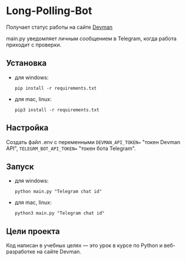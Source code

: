 # Long-Polling-Bot
Получает статус работы на сайте [Devman](https://dvmn.org/)

main.py уведомляет личным сообщением в Telegram, когда работа приходит с проверки. 

## Установка
- для windows: 
 
    ```
    pip install -r requirements.txt
    ```

- для mac, linux: 

    ```
    pip3 install -r requirements.txt
    ```

## Настройка
Создать файл .env c переменными `DEVMAN_API_TOKEN=` "токен Devman API", `TELEGRM_BOT_API_TOKEN=` "токен бота Telegram".

## Запуск
- для windows: 

    ```
    python main.py "Telegram chat id"
    ``` 

- для mac, linux: 

    ```
    python3 main.py "Telegram chat id"
    ``` 

## Цели проекта
Код написан в учебных целях — это урок в курсе по Python и веб-разработке на сайте Devman.

